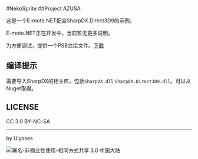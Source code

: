 #NekoSprite
##Project AZUSA

这是一个E-mote.NET配合SharpDX.Direct3D9的示例。

E-mote.NET正在开发中，当前暂无更多说明。

为方便调试，提供一个PSB立绘文件。[下载](http://pan.baidu.com/s/1i3ioIiD "下载")

## 编译提示 ##

需要导入SharpDX的相关库，包括`SharpDX.dll` `SharpDX.Direct3D9.dll`。可以从Nuget取得。

## LICENSE ##

CC 3.0 BY-NC-SA

----------
by Ulysses

![署名-非商业性使用-相同方式共享 3.0 中国大陆](http://i.creativecommons.org/l/by-nc-sa/3.0/88x31.png)
